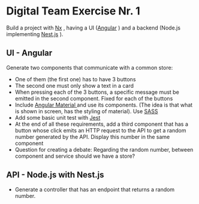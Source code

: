 # Digital Team Exercise Nr. 1

Build a project with [Nx](https://nx.dev) , having a UI ([Angular](https://angular.io/) ) and a backend (Node.js implementing [Nest.js](https://nestjs.com/) ).

## UI - Angular

Generate two components that communicate with a common store:

- One of them (the first one) has to have 3 buttons
- The second one must only show a text in a card
- When pressing each of the 3 buttons, a specific message must be emitted in the second component. Fixed for each of the buttons
- Include [Angular Material ](https://material.angular.io/) and use its components. (The idea is that what is shown in screen, has the styling of material).
  Use [SASS](https://sass-lang.com/)
- Add some basic unit test with [Jest](https://jestjs.io/)
- At the end of all these requirements, add a third component that has a button whose click emits an HTTP request to the API to get a random number generated by the API. Display this number in the same component
- Question for creating a debate: Regarding the random number, between component and service should we have a store?

## API - Node.js with Nest.js

- Generate a controller that has an endpoint that returns a random number.
